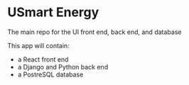 # USmart Energy

The main repo for the UI front end, back end, and database

This app will contain:
- a React front end
- a Django and Python back end
- a PostreSQL database
